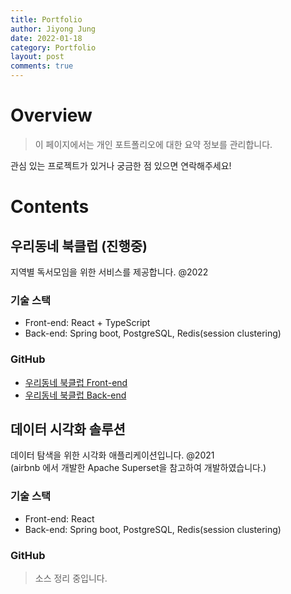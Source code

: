 ```yaml
---
title: Portfolio
author: Jiyong Jung
date: 2022-01-18
category: Portfolio
layout: post
comments: true
---
```


# Overview
> 이 페이지에서는 개인 포트폴리오에 대한 요약 정보를 관리합니다.

관심 있는 프로젝트가 있거나 궁금한 점 있으면 연락해주세요!

# Contents
## 우리동네 북클럽 (진행중)
지역별 독서모임을 위한 서비스를 제공합니다. @2022
### 기술 스택
- Front-end: React + TypeScript  
- Back-end: Spring boot, PostgreSQL, Redis(session clustering)  

### GitHub
- [우리동네 북클럽 Front-end](https://github.com/jylvxx/bookclub-front)  
- [우리동네 북클럽 Back-end](https://github.com/jylvxx/bookclub-Back)  

## 데이터 시각화 솔루션
데이터 탐색을 위한 시각화 애플리케이션입니다. @2021
<br />
(airbnb 에서 개발한 Apache Superset을 참고하여 개발하였습니다.)
### 기술 스택
- Front-end: React  
- Back-end: Spring boot, PostgreSQL, Redis(session clustering)  

### GitHub
> 소스 정리 중입니다.
